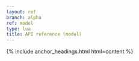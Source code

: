 ```yaml
---
layout: ref
branch: alpha
ref: model
type: lua
title: API reference (model)
---
```

{% include anchor_headings.html html=content %}